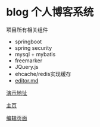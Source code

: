 # blog 个人博客系统

项目所有相关组件

+ springboot
+ spring security
+ mysql + mybatis
+ freemarker
+ JQuery.js
+ ehcache/redis实现缓存
+ [editor.md](https://github.com/pandao/editor.md)

[演示地址](http://152.136.115.42/)

[主页](https://wx2.sbimg.cn/2020/06/03/1.jpg)

[编辑页面](https://wx2.sbimg.cn/2020/06/03/3.jpg)

